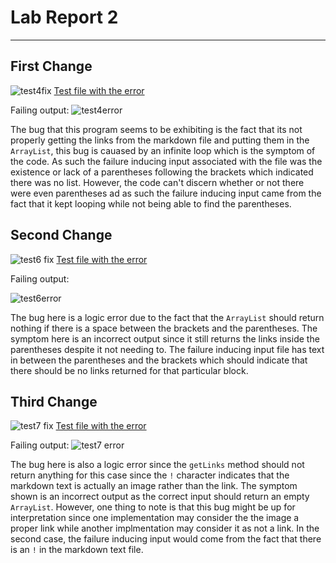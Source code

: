 # Lab Report 2
---
## First Change
![test4fix](https://user-images.githubusercontent.com/103228609/165015447-3d84ad6c-7bcf-4b43-8bd0-1628ba8f5510.png)
[Test file with the error](https://github.com/A1yip/markdown-parser/blob/030758ccadd3ac705dc55a603066c40a8c46b1a4/test-file4.md)

Failing output: 
![test4error](https://user-images.githubusercontent.com/103228609/165016067-cbd0bf70-24a6-4e9d-9046-dd2baceef3be.png)

The bug that this program seems to be exhibiting is the fact that its not properly getting the links from the markdown file and putting them in the `ArrayList`, this bug is cauased by an infinite loop which is the symptom of the code. As such the failure inducing input associated with the file was the existence or lack of a parentheses following the brackets which indicated there was no list. However, the code can't discern whether or not there were even parentheses ad as such the failure inducing input came from the fact that it kept looping while not being able to find the parentheses.

## Second Change
![test6 fix](https://user-images.githubusercontent.com/103228609/165017673-ed916e20-f8cb-4773-850f-a0a98e21c2aa.png)
[Test file with the error](https://github.com/A1yip/markdown-parser/blob/1f612bd7fd729ab304432bfc1a35708ae449b2a6/test-file6.md)

Failing output: 

![test6error](https://user-images.githubusercontent.com/103228609/165017999-e5be16be-752b-40ec-9217-94ca44d9ab2a.png)

The bug here is a logic error due to the fact that the `ArrayList` should return nothing if there is a space between the brackets and the parentheses. The symptom here is an incorrect output since it still returns the links inside the parentheses despite it not needing to. The failure inducing input file has text in between the parentheses and the brackets which should indicate that there should be no links returned for that particular block.

## Third Change
![test7 fix](https://user-images.githubusercontent.com/103228609/165018823-598efc37-f812-47da-aee0-b4013684d007.png)
[Test file with the error](https://github.com/A1yip/markdown-parser/blob/3bdd0f7cca7f2a85dbf8956de43841e1fb5a15c1/test-file7.md)

Failing output:
![test7 error](https://user-images.githubusercontent.com/103228609/165018873-cb152ee2-b27f-4dfc-a484-2a2c8e70740e.png)

The bug here is also a logic error since the `getLinks` method should not return anything for this case since the `!` character indicates that the markdown text is actually an image rather than the link. The symptom shown is an incorrect output as the correct input should return an empty `ArrayList`. However, one thing to note is that this bug might be up for interpretation since one implementation may consider the the image a proper link while another implmentation may consider it as not a link. In the second case, the failure inducing input would come from the fact that there is an `!` in the markdown text file.
